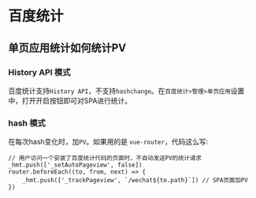 # 百度统计

## 单页应用统计如何统计PV
### History API 模式
百度统计支持`History API`，不支持`hashchange`。在`百度统计>管理>单页应用`设置中，打开开启按钮即可对SPA进行统计。

### hash 模式
在每次hash变化时，加`PV`。如果用的是 `vue-router`，代码这么写:

```
// 用户访问一个安装了百度统计代码的页面时，不自动发送PV的统计请求
_hmt.push(['_setAutoPageview', false]) 
router.beforeEach((to, from, next) => {
    _hmt.push(['_trackPageview', `/wechat${to.path}`]) // SPA页面加PV
})
```